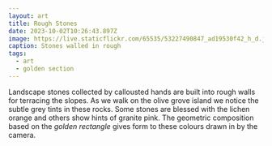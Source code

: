```yaml
---
layout: art
title: Rough Stones
date: 2023-10-02T10:26:43.897Z
image: https://live.staticflickr.com/65535/53227490847_ad19530f42_h_d.jpg
caption: Stones walled in rough
tags:
  - art
  - golden section
---
```

Landscape stones collected by callousted hands are built into rough walls for terracing the slopes. As we walk on the olive grove island we notice the subtle grey tints in these rocks. Some stones are blessed with the lichen orange and others show hints of granite pink. The geometric composition based on the *golden rectangle* gives form to these colours drawn in by the camera.